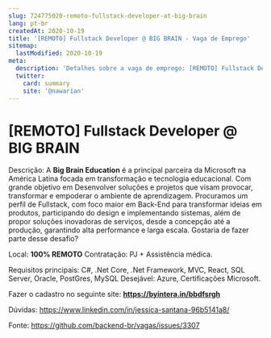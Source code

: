 ```yaml
---
slug: 724775020-remoto-fullstack-developer-at-big-brain
lang: pt-br
createdAt: 2020-10-19
title: '[REMOTO] Fullstack Developer @ BIG BRAIN - Vaga de Emprego'
sitemap:
  lastModified: 2020-10-19
meta:
  description: 'Detalhes sobre a vaga de emprego: [REMOTO] Fullstack Developer @ BIG BRAIN'
  twitter:
    card: summary
    site: '@nawarian'
---
```


# [REMOTO] Fullstack Developer @ BIG BRAIN

Descrição: A **Big Brain Education** é a principal parceira da Microsoft na América Latina focada em transformação e tecnologia educacional. Com grande objetivo em Desenvolver soluções e projetos que visam provocar, transformar e empoderar o ambiente de aprendizagem. Procuramos um perfil de Fullstack, com foco maior em Back-End para transformar ideias em produtos, participando do design e implementando sistemas, além de propor soluções inovadoras de serviços, desde a concepção até a produção, garantindo alta performance e larga escala. Gostaria de fazer parte desse desafio?

Local: **100% REMOTO**
Contratação: PJ + Assistência médica.

Requisitos principais: C#, .Net Core, .Net Framework, MVC, React, SQL Server, Oracle, PostGres, MySQL
Desejável: Azure, Certificações Microsoft.

Fazer o cadastro no seguinte site: **https://byintera.in/bbdfsrgh**

Dúvidas: https://www.linkedin.com/in/jessica-santana-96b5141a8/


Fonte: https://github.com/backend-br/vagas/issues/3307